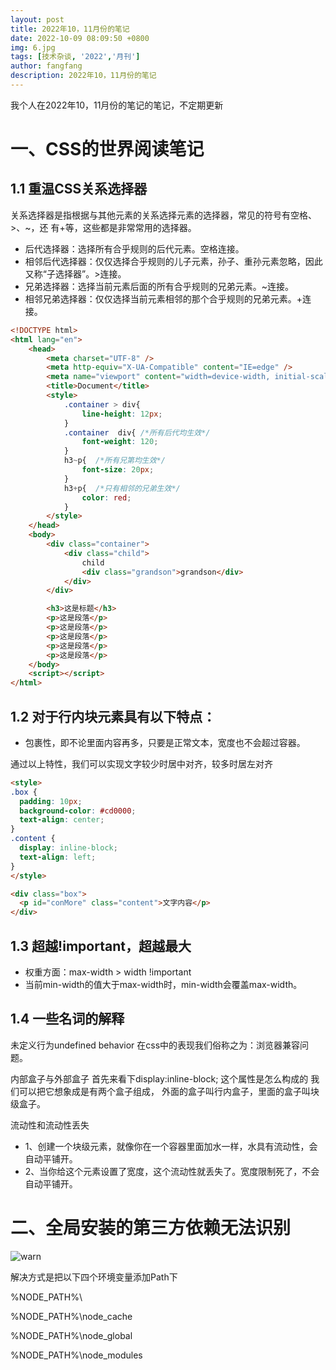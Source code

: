 ```yaml
---
layout: post
title: 2022年10，11月份的笔记
date: 2022-10-09 08:09:50 +0800
img: 6.jpg
tags: [技术杂谈, '2022','月刊']
author: fangfang
description: 2022年10，11月份的笔记
---
```


我个人在2022年10，11月份的笔记的笔记，不定期更新

# 一、CSS的世界阅读笔记
## 1.1 重温CSS关系选择器
关系选择器是指根据与其他元素的关系选择元素的选择器，常见的符号有空格、>、~，还
有+等，这些都是非常常用的选择器。

* 后代选择器：选择所有合乎规则的后代元素。空格连接。
* 相邻后代选择器：仅仅选择合乎规则的儿子元素，孙子、重孙元素忽略，因此又称“子选择器”。>连接。
* 兄弟选择器：选择当前元素后面的所有合乎规则的兄弟元素。~连接。
* 相邻兄弟选择器：仅仅选择当前元素相邻的那个合乎规则的兄弟元素。+连接。


```html
<!DOCTYPE html>
<html lang="en">
    <head>
        <meta charset="UTF-8" />
        <meta http-equiv="X-UA-Compatible" content="IE=edge" />
        <meta name="viewport" content="width=device-width, initial-scale=1.0" />
        <title>Document</title>
        <style>
            .container > div{
                line-height: 12px;
            }
            .container  div{ /*所有后代均生效*/
                font-weight: 120;
            }
            h3~p{  /*所有兄第均生效*/
                font-size: 20px;
            }
            h3+p{  /*只有相邻的兄弟生效*/
                color: red;
            }
        </style>
    </head>
    <body>
        <div class="container">
            <div class="child">
                child
                <div class="grandson">grandson</div>
            </div>
        </div>

        <h3>这是标题</h3>
        <p>这是段落</p>
        <p>这是段落</p>
        <p>这是段落</p>
        <p>这是段落</p> 
        <p>这是段落</p>
    </body>
    <script></script>
</html>
```

## 1.2 对于行内块元素具有以下特点：

* 包裹性，即不论里面内容再多，只要是正常文本，宽度也不会超过容器。

通过以上特性，我们可以实现文字较少时居中对齐，较多时居左对齐

```html
<style>
.box {
  padding: 10px;
  background-color: #cd0000;
  text-align: center;
}
.content {
  display: inline-block;
  text-align: left;
}
</style>

<div class="box">
  <p id="conMore" class="content">文字内容</p>
</div>
```

## 1.3 超越!important，超越最大
* 权重方面：max-width > width !important
* 当前min-width的值大于max-width时，min-width会覆盖max-width。


## 1.4 一些名词的解释


未定义行为undefined behavior 
在css中的表现我们俗称之为：浏览器兼容问题。

内部盒子与外部盒子
首先来看下display:inline-block;
这个属性是怎么构成的
我们可以把它想象成是有两个盒子组成，
外面的盒子叫行内盒子，里面的盒子叫块级盒子。


流动性和流动性丢失
- 1、创建一个块级元素，就像你在一个容器里面加水一样，水具有流动性，会自动平铺开。 
- 2、当你给这个元素设置了宽度，这个流动性就丢失了。宽度限制死了，不会自动平铺开。




# 二、全局安装的第三方依赖无法识别

![warn]({{site.baseurl}}/images/post/2022/10/01.png)

解决方式是把以下四个环境变量添加Path下

%NODE_PATH%\

%NODE_PATH%\node_cache

%NODE_PATH%\node_global

%NODE_PATH%\node_modules